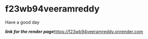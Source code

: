 # f23wb94veeramreddy
Have a good day



***link for the render page***https://f23wb94veeramreddy.onrender.com
